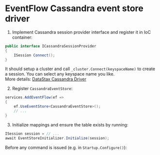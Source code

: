 
# EventFlow Cassandra event store driver


1. Implement Cassandra session provider interface and register it in IoC container:
```csharp
public interface ICassandraSessionProvider
{
    ISession Connect();
}
```
It should setup a cluster and call `_cluster.Connect(keyspaceName)` to create a session.
You can select any keyspace name you like.  
More details: [DataStax Cassandra Driver](https://github.com/datastax/csharp-driver#basic-usage)

2. Register `CassandraEventStore`:
```csharp
services.AddEventFlow(ef =>
{
    ef.UseEventStore<CassandraEventStore>();
    // ...
}
```

3. Initialize mappings and ensure the table exists by running:
```csharp
ISession session = // ...
await EventStoreInitializer.Initialize(session);
```
Before any command is issued (e.g. in `Startup.Configure()`): 
